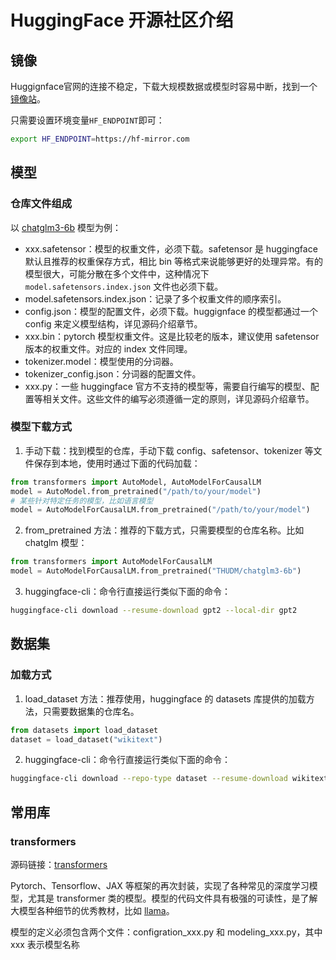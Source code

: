 # HuggingFace 开源社区介绍

## 镜像

Huggignface官网的连接不稳定，下载大规模数据或模型时容易中断，找到一个[镜像站](https://hf-mirror.com/)。

只需要设置环境变量`HF_ENDPOINT`即可：

```bash
export HF_ENDPOINT=https://hf-mirror.com
```

## 模型

### 仓库文件组成

以 [chatglm3-6b](https://huggingface.co/THUDM/chatglm3-6b/tree/main) 模型为例：
- xxx.safetensor：模型的权重文件，必须下载。safetensor 是 huggingface 默认且推荐的权重保存方式，相比 bin 等格式来说能够更好的处理异常。有的模型很大，可能分散在多个文件中，这种情况下 `model.safetensors.index.json` 文件也必须下载。
- model.safetensors.index.json：记录了多个权重文件的顺序索引。
- config.json：模型的配置文件，必须下载。huggignface 的模型都通过一个 config 来定义模型结构，详见源码介绍章节。
- xxx.bin：pytorch 模型权重文件。这是比较老的版本，建议使用 safetensor 版本的权重文件。对应的 index 文件同理。
- tokenizer.model：模型使用的分词器。
- tokenizer_config.json：分词器的配置文件。
- xxx.py：一些 huggingface 官方不支持的模型等，需要自行编写的模型、配置等相关文件。这些文件的编写必须遵循一定的原则，详见源码介绍章节。

### 模型下载方式

1. 手动下载：找到模型的仓库，手动下载 config、safetensor、tokenizer 等文件保存到本地，使用时通过下面的代码加载：
```python
from transformers import AutoModel, AutoModelForCausalLM
model = AutoModel.from_pretrained("/path/to/your/model")
# 某些针对特定任务的模型，比如语言模型
model = AutoModelForCausalLM.from_pretrained("/path/to/your/model")
```

2. from_pretrained 方法：推荐的下载方式，只需要模型的仓库名称。比如 chatglm 模型：
```python
from transformers import AutoModelForCausalLM
model = AutoModelForCausalLM.from_pretrained("THUDM/chatglm3-6b")
```

3. huggingface-cli：命令行直接运行类似下面的命令：
```bash
huggingface-cli download --resume-download gpt2 --local-dir gpt2
```

## 数据集

### 加载方式

1. load_dataset 方法：推荐使用，huggingface 的 datasets 库提供的加载方法，只需要数据集的仓库名。
```python
from datasets import load_dataset
dataset = load_dataset("wikitext")
```

2. huggingface-cli：命令行直接运行类似下面的命令：
```bash
huggingface-cli download --repo-type dataset --resume-download wikitext --local-dir wikitext
```

## 常用库

### transformers

源码链接：[transformers](https://github.com/huggingface/transformers)

Pytorch、Tensorflow、JAX 等框架的再次封装，实现了各种常见的深度学习模型，尤其是 transformer 类的模型。模型的代码文件具有极强的可读性，是了解大模型各种细节的优秀教材，比如 [llama](https://github.com/huggingface/transformers/tree/main/src/transformers/models/llama)。

模型的定义必须包含两个文件：configration_xxx.py 和 modeling_xxx.py，其中 xxx 表示模型名称